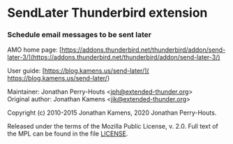 SendLater Thunderbird extension
============================

### Schedule email messages to be sent later

AMO home page: [https://addons.thunderbird.net/thunderbird/addon/send-later-3/](https://addons.thunderbird.net/thunderbird/addon/send-later-3/)

User guide: [https://blog.kamens.us/send-later/](
https://blog.kamens.us/send-later/)

Maintainer: Jonathan Perry-Houts
<[jph@extended-thunder.org](mailto:jph@extended-thunder.org)>  
Original author: Jonathan Kamens
<[jik@extended-thunder.org](mailto:jik@extended-thunder.org)>

Copyright (c) 2010-2015 Jonathan Kamens, 2020 Jonathan Perry-Houts.

Released under the terms of the Mozilla Public License, v. 2.0. Full text of the
MPL can be found in the file [LICENSE](LICENSE).
